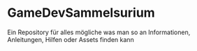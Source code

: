 # GameDevSammelsurium
Ein Repository für alles mögliche was man so an Informationen, Anleitungen, Hilfen oder Assets finden kann
